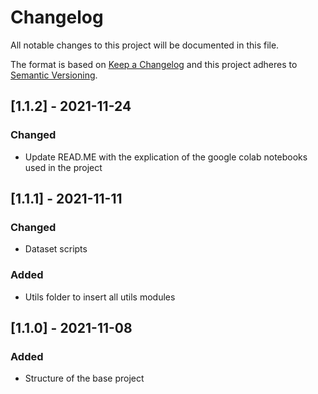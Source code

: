 # Changelog
All notable changes to this project will be documented in this file.

The format is based on [Keep a Changelog](http://keepachangelog.com/en/1.0.0/)
and this project adheres to [Semantic Versioning](http://semver.org/spec/v2.0.0.html).

## [1.1.2] - 2021-11-24
### Changed
* Update READ.ME with the explication of the google colab notebooks used in the project

## [1.1.1] - 2021-11-11
### Changed
* Dataset scripts

### Added
* Utils folder to insert all utils modules

## [1.1.0] - 2021-11-08
### Added
* Structure of the base project


